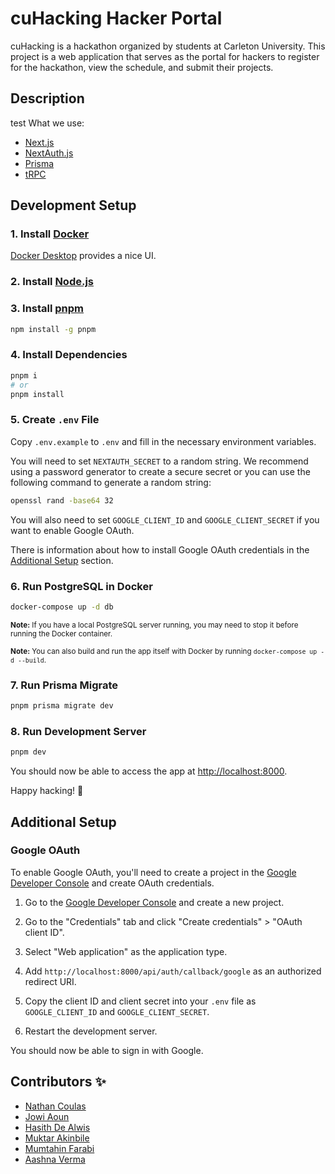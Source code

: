 # cuHacking Hacker Portal

cuHacking is a hackathon organized by students at Carleton University. This project is a web application that serves as the portal for hackers to register for the hackathon, view the schedule, and submit their projects.

## Description
test
What we use:

- [Next.js](https://nextjs.org)
- [NextAuth.js](https://next-auth.js.org)
- [Prisma](https://prisma.io)
- [tRPC](https://trpc.io)

## Development Setup

### 1. Install [Docker](https://www.docker.com)

[Docker Desktop](https://www.docker.com/products/docker-desktop/) provides a nice UI.

### 2. Install [ Node.js](https://nodejs.org)

### 3. Install [pnpm](https://pnpm.io/)

```bash
npm install -g pnpm
```

### 4. Install Dependencies

```bash
pnpm i
# or
pnpm install
```

### 5. Create `.env` File

Copy `.env.example` to `.env` and fill in the necessary environment variables.

You will need to set `NEXTAUTH_SECRET` to a random string.
We recommend using a password generator to create a secure secret or you can use the following command to generate a random string:

```bash
openssl rand -base64 32
```

You will also need to set `GOOGLE_CLIENT_ID` and `GOOGLE_CLIENT_SECRET` if you want to enable Google OAuth.

There is information about how to install Google OAuth credentials in the [Additional Setup](#additional-setup) section.

### 6. Run PostgreSQL in Docker

```bash
docker-compose up -d db
```

<small>**Note:** If you have a local PostgreSQL server running, you may need to stop it before running the Docker container.</small>

<small>**Note:** You can also build and run the app itself with Docker by running `docker-compose up -d --build`.</small>

### 7. Run Prisma Migrate

```bash
pnpm prisma migrate dev
```

### 8. Run Development Server

```bash
pnpm dev
```

You should now be able to access the app at [http://localhost:8000](http://localhost:8000).

Happy hacking! 🚀

## Additional Setup

### Google OAuth

To enable Google OAuth, you'll need to create a project in the
[Google Developer Console](https://console.developers.google.com) and create OAuth credentials.

1. Go to the [Google Developer Console](https://console.developers.google.com) and create a new project.

2. Go to the "Credentials" tab and click "Create credentials" > "OAuth client ID".

3. Select "Web application" as the application type.

4. Add `http://localhost:8000/api/auth/callback/google` as an authorized redirect URI.

5. Copy the client ID and client secret into your `.env` file as `GOOGLE_CLIENT_ID` and `GOOGLE_CLIENT_SECRET`.

6. Restart the development server.

You should now be able to sign in with Google.

## Contributors ✨

- [Nathan Coulas](https://www.nathancoulas.com)
- [Jowi Aoun](https://www.linkedin.com/in/jowiaoun/)
- [Hasith De Alwis](https://hasithportfolio.netlify.app/home)
- [Muktar Akinbile](https://www.muktarakinbile.com/)
- [Mumtahin Farabi](https://github.com/mfarabi619)
- [Aashna Verma](https://aashna-verma.github.io/)
